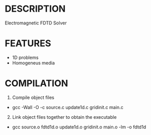 # DESCRIPTION

Electromagnetic FDTD Solver

# FEATURES

* 1D problems
* Homogeneus media

# COMPILATION

1. Compile object files

  * gcc -Wall -O -c source.c update1d.c gridinit.c main.c

2. Link object files together to obtain the executable

  * gcc source.o fdtd1d.o update1d.o gridinit.o main.o -lm -o fdtd1d

